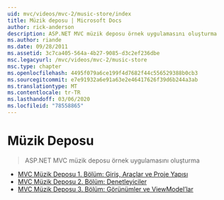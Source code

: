 ```yaml
---
uid: mvc/videos/mvc-2/music-store/index
title: Müzik deposu | Microsoft Docs
author: rick-anderson
description: ASP.NET MVC müzik deposu örnek uygulamasını oluşturma
ms.author: riande
ms.date: 09/28/2011
ms.assetid: 3c7ca405-564a-4b27-9085-d3c2ef236dbe
msc.legacyurl: /mvc/videos/mvc-2/music-store
msc.type: chapter
ms.openlocfilehash: 4495f079a6ce199f4d7682f44c556529388b0cb3
ms.sourcegitcommit: e7e91932a6e91a63e2e46417626f39d6b244a3ab
ms.translationtype: MT
ms.contentlocale: tr-TR
ms.lasthandoff: 03/06/2020
ms.locfileid: "78558865"
---
```

# <a name="music-store"></a>Müzik Deposu

> ASP.NET MVC müzik deposu örnek uygulamasını oluşturma

- [MVC Müzik Deposu 1. Bölüm: Giriş, Araçlar ve Proje Yapısı](mvc-music-store-part-1-intro-tools-and-project-structure.md)
- [MVC Müzik Deposu 2. Bölüm: Denetleyiciler](mvc-music-store-part-2-controllers.md)
- [MVC Müzik Deposu 3. Bölüm: Görünümler ve ViewModel’lar](mvc-music-store-part-3-views-and-viewmodels.md)
